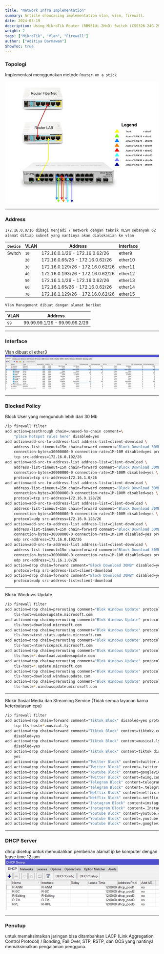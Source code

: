 ```yaml
---
title: "Network Infra Implementation"
summary: Article showcasing implementation vlan, vlsm, firewall.
date: 2024-03-19
description: Using MikroTik Router (RB951Ui-2HnD) Switch (CSS326-24G-2S+)
weight: 2
tags: ["MikroTik", "Vlan", "Firewall"]
author: ["Aditiya Darmawan"]
ShowToc: true
---
```


### Topologi
Implementasi menggunakan metode ```Router on a stick```

![regular](images/router.jpg)

---
### Address

`172.16.0.0/16 dibagi menjadi 7 network dengan teknik VLSM sebanyak 62 alamat ditiap subnet yang nantinya akan dialokasian ke vlan`

| `Device` | VLAN                  | Address                           | Interface              |
| -------- | --------------------- | --------------------------------- | ---------------------  |
| Switch   | `10`                  | 172.16.0.1/26 - 172.16.0.62/26    |ether9                  |
|          | `20`                  | 172.16.0.65/26 - 172.16.0.62/26   |ether10                 |
|          | `30`                  | 172.16.0.129/26 - 172.16.0.62/26  |ether11                 |
|          | `40`                  | 172.16.0.193/26 - 172.16.0.62/26  |ether12                 |
|          | `50`                  | 172.16.1.1/26 - 172.16.0.62/26    |ether13                 |
|          | `60`                  | 172.16.1.65/26 - 172.16.0.62/26   |ether14                 |
|          | `70`                  | 172.16.1.129/26 - 172.16.0.62/26  |ether15                 |

`Vlan Management dibuat dengan alamat berikut`

| VLAN            | Address                  |
| --------------- | ------------------------------- |
| `99`         | 99.99.99.1/29 - 99.99.99.2/29 |

---
### Interface

Vlan dibuat di ether3
![regular](images/vlan.jpg)

---

### Blocked Policy

Block User yang mengunduh lebih dari 30 Mb

```bash {linenos=true}
/ip firewall filter
add action=passthrough chain=unused-hs-chain comment=\
    "place hotspot rules here" disabled=yes
add action=add-src-to-address-list address-list=client-download \
    address-list-timeout=15m chain=forward comment="Block Download 30MB" \
    connection-bytes=30000000-0 connection-rate=1M-10M disabled=yes protocol=\
    tcp src-address=172.16.0.192/26
add action=add-src-to-address-list address-list=client-download \
    address-list-timeout=15m chain=forward comment="Block Download 30MB" \
    connection-bytes=30000000-0 connection-rate=1M-100M disabled=yes \
    protocol=tcp src-address=172.16.1.0/26
add action=add-src-to-address-list address-list=client-download \
    address-list-timeout=15m chain=forward comment="Block Download 30MB" \
    connection-bytes=30000000-0 connection-rate=1M-100M disabled=yes \
    protocol=tcp src-address=172.16.0.128/26
add action=add-src-to-address-list address-list=client-download \
    address-list-timeout=15m chain=forward comment="Block Download 30MB" \
    connection-bytes=30000000-0 connection-rate=1M-100M disabled=yes \
    protocol=udp src-address=172.16.0.128/26
add action=add-src-to-address-list address-list=client-download \
    address-list-timeout=15m chain=forward comment="Block Download 30MB" \
    connection-bytes=30000000-0 connection-rate=1M-10M disabled=yes protocol=\
    udp src-address=172.16.0.192/26
add action=add-src-to-address-list address-list=client-download \
    address-list-timeout=15m chain=forward comment="Block Download 30MB" \
    connection-bytes=30000000-0 connection-rate=1M-10M disabled=yes protocol=\
    udp src-address=172.16.1.0/26
add action=drop chain=forward comment="Block Download 30MB" disabled=yes \
    protocol=tcp src-address-list=client-download
add action=drop chain=forward comment="Block Download 30MB" disabled=yes \
    protocol=udp src-address-list=client-download
```
---
Blokir Windows Update
```bash {linenos=true}
/ip firewall filter
add action=drop chain=prerouting comment="Blok Windows Update" protocol=tcp \
    tls-host=windowsupdate.microsoft.com
add action=drop chain=prerouting comment="Blok Windows Update" protocol=tcp \
    tls-host=download.microsoft.com
add action=drop chain=prerouting comment="Blok Windows Update" protocol=tcp \
    tls-host=test.stats.update.microsoft.com
add action=drop chain=prerouting comment="Blok Windows Update" protocol=tcp \
    tls-host=ntservicepack.microsoft.com
add action=drop chain=prerouting comment="Blok Windows Update" protocol=tcp \
    tls-host=*.download.windowsupdate.com
add action=drop chain=prerouting comment="Blok Windows Update" protocol=tcp \
    tls-host=*.update.microsoft.com
add action=drop chain=prerouting comment="Blok Windows Update" protocol=tcp \
    tls-host=download.windowsupdate.com
add action=drop chain=prerouting comment="Blok Windows Update" protocol=tcp \
    tls-host=*.windowsupdate.microsoft.com
```
---
Blokir Sosial Media dan Streaming Service (Tidak semua layanan karna keterbatasan cpu)

```bash {linenos=true}
/ip firewall filter
add action=drop chain=forward comment="Tiktok Block" disabled=yes protocol=\
    tcp tls-host=*.musical.ly
add action=drop chain=forward comment="Tiktok Block" content=tiktokv.com \
    disabled=yes
add action=drop chain=forward comment="Tiktok Block" content=musical.ly \
    disabled=yes
add action=drop chain=forward comment="Tiktok Block" content=tiktok disabled=\
    yes
add action=drop chain=forward comment="Twitter Block" content=twitter.com
add action=drop chain=forward comment="Twitter Block" content=.twitter.
add action=drop chain=forward comment="Youtube Block" content=googlevideo.com
add action=drop chain=forward comment="Twitter Block" content=twimg.com
add action=drop chain=forward comment="Telegram Block" content=telegram.com
add action=drop chain=forward comment="Telegram Block" content=.telegram.
add action=drop chain=forward comment="Netflix Block" content=netflix.com
add action=drop chain=forward comment="Netflix Block" content=.netflix.
add action=drop chain=forward comment="Instagram Block" content=instagram.com
add action=drop chain=forward comment="Instagram Block" content=.Instagram.
add action=drop chain=forward comment="Youtube Block" content=youtube.com
add action=drop chain=forward comment="Youtube Block" content=.youtube.
add action=drop chain=forward comment="Youtube Block" content=.googlevideo.
```
---
### DHCP Server

dhcp disetup untuk memudahkan pemberian alamat ip ke komputer dengan lease time 12 jam
![regular](images/dhcp.jpg)

---

### Penutup

untuk memaksimalkan jaringan bisa ditambahkan LACP (Link Aggregation Control Protocol) / Bonding, Fail Over, STP, RSTP, dan QOS yang nantinya memaksimalkan pengalaman pengguna.